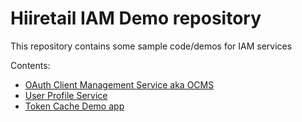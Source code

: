 # Hiiretail IAM Demo repository

This repository contains some sample code/demos for IAM services

Contents:
- [OAuth Client Management Service aka OCMS](./ocms/README.md)
- [User Profile Service](./user-profile/README.md)
- [Token Cache Demo app](./token-cache/README.md)
